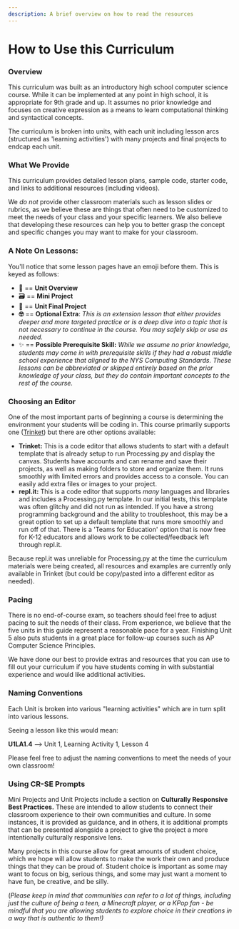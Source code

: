 ```yaml
---
description: A brief overview on how to read the resources
---
```


# How to Use this Curriculum

### Overview

This curriculum was built as an introductory high school computer science course. While it can be implemented at any point in high school, it is appropriate for 9th grade and up. It assumes no prior knowledge and focuses on creative expression as a means to learn computational thinking and syntactical concepts.

The curriculum is broken into units, with each unit including lesson arcs (structured as 'learning activities') with many projects and final projects to endcap each unit.

### What We Provide

This curriculum provides detailed lesson plans, sample code, starter code, and links to additional resources (including videos).

We _do not_ provide other classroom materials such as lesson slides or rubrics, as we believe these are things that often need to be customized to meet the needs of your class and your specific learners. We also believe that developing these resources can help you to better grasp the concept and specific changes you may want to make for your classroom.

### A Note On Lessons:

You'll notice that some lesson pages have an emoji before them. This is keyed as follows:

* 🔮 == **Unit Overview**
* 🗃 == **Mini Project**
* 🎨 == **Unit Final Project**
* **🤓** == **Optional Extra**: _This is an extension lesson that either provides deeper and more targeted practice or is a deep dive into a topic that is not necessary to continue in the course. You may safely skip or use as needed._
* ✨ == **Possible Prerequisite Skill:** _While we assume no prior knowledge, students may come in with prerequisite skills if they had a robust middle school experience that aligned to the NYS Computing Standards. These lessons can be abbreviated or skipped entirely based on the prior knowledge of your class, but they do contain important concepts to the rest of the course._

### Choosing an Editor

One of the most important parts of beginning a course is determining the environment your students will be coding in. This course primarily supports one ([Trinket](https://trinket.io/)) but there are other options available:

* **Trinket:** This is a code editor that allows students to start with a default template that is already setup to run Processing.py and display the canvas. Students have accounts and can rename and save their projects, as well as making folders to store and organize them. It runs smoothly with limited errors and provides access to a console. You can easily add extra files or images to your project.
* **repl.it:** This is a code editor that supports _many_ languages and libraries and includes a Processing.py template. In our initial tests, this template was often glitchy and did not run as intended. If you have a strong programming background and the ability to troubleshoot, this may be a great option to set up a default template that runs more smoothly and run off of that.  There is a 'Teams for Education' option that is now free for K-12 educators and allows work to be collected/feedback left through repl.it.&#x20;

Because repl.it was unreliable for Processing.py at the time the curriculum materials were being created, all resources and examples are currently only available in Trinket (but could be copy/pasted into a different editor as needed).

### Pacing

There is no end-of-course exam, so teachers should feel free to adjust pacing to suit the needs of their class. From experience, we believe that the five units in this guide represent a reasonable pace for a year. Finishing Unit 5 also puts students in a great place for follow-up courses such as AP Computer Science Principles.

We have done our best to provide extras and resources that you can use to fill out your curriculum if you have students coming in with substantial experience and would like additional activities.

### Naming Conventions

Each Unit is broken into various "learning activities" which are in turn split into various lessons.

Seeing a lesson like this would mean:

**U1LA1.4** --> Unit 1, Learning Activity 1, Lesson 4

Please feel free to adjust the naming conventions to meet the needs of your own classroom!

### Using CR-SE Prompts

Mini Projects and Unit Projects include a section on **Culturally Responsive Best Practices.** These are intended to allow students to connect their classroom experience to their own communities and culture. In some instances, it is provided as guidance, and in others, it is additional prompts that can be presented alongside a project to give the project a more intentionally culturally responsive lens.

Many projects in this course allow for great amounts of student choice, which we hope will allow students to make the work their own and produce things that they can be proud of. Student choice is important as some may want to focus on big, serious things, and some may just want a moment to have fun, be creative, and be silly.

(_Please keep in mind that communities can refer to a lot of things, including just the culture of being a teen, a Minecraft player, or a KPop fan - be mindful that you are allowing students to explore choice in their creations in a way that is authentic to them!)_
